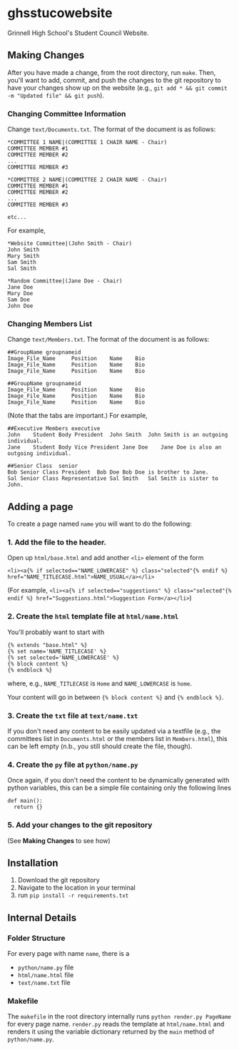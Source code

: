 # ghsstucowebsite
Grinnell High School's Student Council Website.

## Making Changes
After you have made a change, from the root directory, run `make`. Then, you'll want to add, commit, and push the changes to the git repository to have your changes show up on the website (e.g., `git add * && git commit -m "Updated file" && git push`).

### Changing Committee Information
Change `text/Documents.txt`. The format of the document is as follows:
```
*COMMITTEE 1 NAME|(COMMITTEE 1 CHAIR NAME - Chair)
COMMITTEE MEMBER #1
COMMITTEE MEMBER #2
...
COMMITTEE MEMBER #3

*COMMITTEE 2 NAME|(COMMITTEE 2 CHAIR NAME - Chair)
COMMITTEE MEMBER #1
COMMITTEE MEMBER #2
...
COMMITTEE MEMBER #3

etc...
```
For example,
```
*Website Committee|(John Smith - Chair)
John Smith
Mary Smith
Sam Smith
Sal Smith

*Random Committee|(Jane Doe - Chair)
Jane Doe
Mary Doe
Sam Doe
John Doe
```


### Changing Members List
Change `text/Members.txt`. The format of the document is as follows:
```
##GroupName	groupnameid
Image_File_Name		Position	Name	Bio
Image_File_Name		Position	Name	Bio
Image_File_Name		Position	Name	Bio

##GroupName	groupnameid
Image_File_Name		Position	Name	Bio
Image_File_Name		Position	Name	Bio
Image_File_Name		Position	Name	Bio
```
(Note that the tabs are important.)
For example,
```
##Executive Members	executive
John	Student Body President	John Smith	John Smith is an outgoing individual.
Jane	Student Body Vice President	Jane Doe	Jane Doe is also an outgoing individual.

##Senior Class	senior
Bob	Senior Class President	Bob Doe	Bob Doe is brother to Jane.
Sal	Senior Class Representative	Sal Smith	Sal Smith is sister to John.
```

## Adding a page
To create a page named `name` you will want to do the following:

### 1. Add the file to the header.

Open up `html/base.html` and add another `<li>` element of the form

`<li><a{% if selected=="NAME_LOWERCASE" %} class="selected"{% endif %} href="NAME_TITLECASE.html">NAME_USUAL</a></li>`

(For example, `<li><a{% if selected=="suggestions" %} class="selected"{% endif %} href="Suggestions.html">Suggestion Form</a></li>`)

### 2. Create the `html` template file at `html/name.html`

You'll probably want to start with
```
{% extends "base.html" %}
{% set name='NAME_TITLECASE' %}
{% set selected='NAME_LOWERCASE' %}
{% block content %}
{% endblock %}
```
where, e.g., `NAME_TITLECASE` is `Home` and `NAME_LOWERCASE` is `home`.

Your content will go in between `{% block content %}` and `{% endblock %}`.

### 3. Create the `txt` file at `text/name.txt`

If you don't need any content to be easily updated via a textfile (e.g., the committees list in `Documents.html` or the members list in `Members.html`), this can be left empty (n.b., you still should create the file, though).

### 4. Create the `py` file at `python/name.py`

Once again, if you don't need the content to be dynamically generated with python variables, this can be a simple file containing only the following lines
```
def main():
  return {}
```

### 5. Add your changes to the git repository

(See **Making Changes** to see how)

## Installation

1. Download the git repository
2. Navigate to the location in your terminal
3. run `pip install -r requirements.txt`

## Internal Details
### Folder Structure
For every page with name `name`, there is a

* `python/name.py` file
* `html/name.html` file
* `text/name.txt` file

### Makefile
The `makefile` in the root directory internally runs `python render.py PageName` for every page name. `render.py` reads the template at `html/name.html` and renders it using the variable dictionary returned by the `main` method of `python/name.py`.
